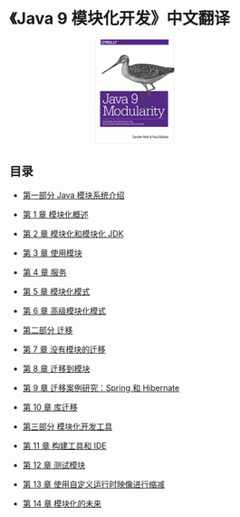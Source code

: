 # 《Java 9 模块化开发》中文翻译

<div style="margin: 0 auto; width: 40%;">
  <img src="./cover.jpg"/>
</div>

## 目录

- [第一部分 Java 模块系统介绍](docs/part1.md)
- [第 1 章 模块化概述](docs/ch1.md)
- [第 2 章 模块化和模块化 JDK](docs/ch2.md)
- [第 3 章 使用模块](docs/ch3.md)
- [第 4 章 服务](docs/ch4.md)
- [第 5 章 模块化模式](docs/ch5.md)
- [第 6 章 高级模块化模式](docs/ch6.md)

- [第二部分 迁移](docs/part3.md)
- [第 7 章 没有模块的迁移](docs/ch7.md)
- [第 8 章 迁移到模块](docs/ch8.md)
- [第 9 章 迁移案例研究：Spring 和 Hibernate](docs/ch9.md)
- [第 10 章 库迁移](docs/ch10.md)

- [第三部分 模块化开发工具](docs/part4.md)
- [第 11 章 构建工具和 IDE](docs/ch11.md)
- [第 12 章 测试模块](docs/c12.md)
- [第 13 章 使用自定义运行时映像进行缩减](docs/ch13.md)
- [第 14 章 模块化的未来](docs/ch14.md)

